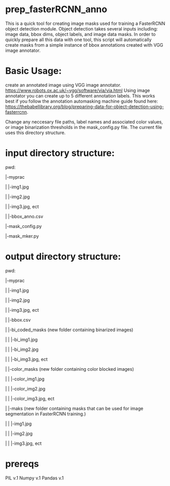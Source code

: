 # prep_fasterRCNN_anno
This is a quick tool for creating image masks used for training a FasterRCNN object detection module. Object detection takes several inputs including: image data, bbox dims, object labels, and image data masks. In order to quickly prepare all this data with one tool, this script will automatically create masks from a simple instance of  bbox annotations created with VGG image annotator.

# Basic Usage:

create an annotated image using VGG image annotator. https://www.robots.ox.ac.uk/~vgg/software/via/via.html
Using image annotator you can create up to 5 different annotation labels. This works best if you follow the annotation automasking machine guide found here: https://thebabellibrary.org/blog/preparing-data-for-object-detection-using-fasterrcnn.

Change any neccesary file paths, label names and associated color values, or image binarization thresholds in the mask_config.py file. The current file uses this directory structure.

# input directory structure:

pwd:

  |-myprac
  
  |   |-img1.jpg
  
  |   |-img2.jpg 
  
  |   |-img3.jpg, ect
  
  |   |-bbox_anno.csv
  
  |-mask_config.py
  
  |-mask_mker.py
  
  
# output directory structure:

pwd:

|-myprac

|  |-img1.jpg

|  |-img2.jpg

|  |-img3.jpg, ect

|  |-bbox.csv

|  |-bi_coded_masks (new folder containing binarized images)

|  |   |-bi_img1.jpg

|  |   |-bi_img2.jpg

|  |   |-bi_img3.jpg, ect

|  |-color_masks (new folder containing color blocked images)

|  |   |-color_img1.jpg

|  |   |-color_img2.jpg

|  |   |-color_img3.jpg, ect

|  |-maks (new folder containing masks that can be used for image segmentation in FasterRCNN training.)

|  |   |-img1.jpg

|  |   |-img2.jpg

|  |   |-img3.jpg, ect

# prereqs 

PIL v.1 
Numpy v.1
Pandas v.1 


 
